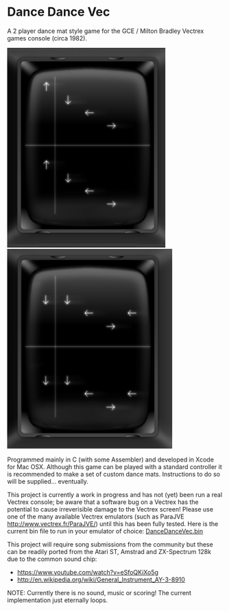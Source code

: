 # Dance Dance Vec
A 2 player dance mat style game for the GCE / Milton Bradley Vectrex games console (circa 1982). 

<img src="./dancedancevec/resources/gameplay1.png" alt="Gameplay" width="369" height="466">
<img src="./dancedancevec/resources/gameplay2.png" alt="Gameplay" width="385" height="466">

Programmed mainly in C (with some Assembler) and developed in Xcode for Mac OSX. 
Although this game can be played with a standard controller it is recommended to make a set of custom dance mats. Instructions to do so will be supplied... eventually.

This project is currently a work in progress and has not (yet) been run a real Vectrex console; be aware that a software bug on a Vectrex has the potential to cause irreverisible damage to the Vectrex screen! Please use one of the many available Vectrex emulators (such as ParaJVE http://www.vectrex.fr/ParaJVE/) until this has been fully tested.
Here is the current bin file to run in your emulator of choice: [DanceDanceVec.bin](dancedancevec.bin)

This project will require song submissions from the community but these can be readily ported from the Atari ST, Amstrad and ZX-Spectrum 128k due to the common sound chip:
- https://www.youtube.com/watch?v=eSfoQKiXo5g
- http://en.wikipedia.org/wiki/General_Instrument_AY-3-8910

NOTE: Currently there is no sound, music or scoring! The current implementation just eternally loops.
